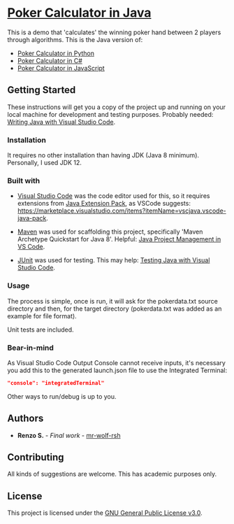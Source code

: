 # [Poker Calculator in Java](https://github.com/mr-wolf-rsh/poker-calculator-java/)

This is a demo that 'calculates' the winning poker hand between 2 players through algorithms.
This is the Java version of:

* [Poker Calculator in Python](https://github.com/mr-wolf-rsh/poker-calculator-python/)
* [Poker Calculator in C#](https://github.com/mr-wolf-rsh/poker-calculator-csharp/)
* [Poker Calculator in JavaScript](https://github.com/mr-wolf-rsh/poker-calculator-js/)

## Getting Started

These instructions will get you a copy of the project up and running on your local machine for development and testing purposes.
Probably needed: [Writing Java with Visual Studio Code](https://code.visualstudio.com/docs/java/java-tutorial/).

### Installation

It requires no other installation than having JDK (Java 8 minimum). Personally, I used JDK 12.

### Built with

* [Visual Studio Code](https://code.visualstudio.com/) was the code editor used for this, so it requires extensions from [Java Extension Pack](https://code.visualstudio.com/docs/languages/java/), as VSCode suggests: <https://marketplace.visualstudio.com/items?itemName=vscjava.vscode-java-pack>.

* [Maven](https://maven.apache.org/) was used for scaffolding this project, specifically 'Maven Archetype Quickstart for Java 8'. Helpful: [Java Project Management in VS Code](https://code.visualstudio.com/docs/java/java-project#_maven).

* [JUnit](https://junit.org/) was used for testing. This may help: [Testing Java with Visual Studio Code](https://code.visualstudio.com/docs/java/java-testing/).

### Usage

The process is simple, once is run, it will ask for the pokerdata.txt source directory and then, for the target directory (pokerdata.txt was added as an example for file format).

Unit tests are included.

### Bear-in-mind

As Visual Studio Code Output Console cannot receive inputs, it's necessary you add this to the generated launch.json file to use the Integrated Terminal:

```json
"console": "integratedTerminal"
```

Other ways to run/debug is up to you.

## Authors

* **Renzo S.** - *Final work* - [mr-wolf-rsh](https://github.com/mr-wolf-rsh/)

## Contributing

All kinds of suggestions are welcome. This has academic purposes only.

## License

This project is licensed under the [GNU General Public License v3.0](https://choosealicense.com/licenses/gpl-3.0/).
